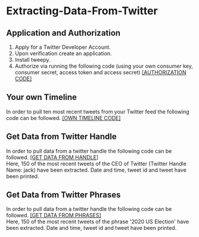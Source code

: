 # Extracting-Data-From-Twitter
## Application and Authorization <br />
1. Apply for a Twitter Developer Account.  <br />
2. Upon verification create an application. <br />
3. Install tweepy. <br />
4. Authorize via running the following code (using your own consumer key, consumer secret, access token and access secret) 
[[AUTHORIZATION CODE]](https://github.com/Yukti-09/Extracting-Data-From-Twitter/blob/main/authorization.py)
## Your own Timeline <br />
In order to pull ten most recent tweets from your Twitter feed the following code can be followed. [[OWN TIMELINE CODE]](https://github.com/Yukti-09/Extracting-Data-From-Twitter/blob/main/Your_Own_Feed.py)
## Get Data from Twitter Handle <br />
In order to pull data from a twitter handle the following code can be followed. [[GET DATA FROM HANDLE]](https://github.com/Yukti-09/Extracting-Data-From-Twitter/blob/main/Get_Data_From_Twitter_Handle.py) <br />
Here, 150 of the most recent tweets of the CEO of Twitter (Twitter Handle Name: jack) have been extracted. Date and time, tweet id and tweet have been printed.
## Get Data from Twitter Phrases <br />
In order to pull data from a twitter handle the following code can be followed. [[GET DATA FROM PHRASES]](https://github.com/Yukti-09/Extracting-Data-From-Twitter/blob/main/Get_Data_From_Phrases.py) <br />
Here, 150 of the most recent tweets of the phrase '2020 US Election' have been extracted. Date and time, tweet id and tweet have been printed.
